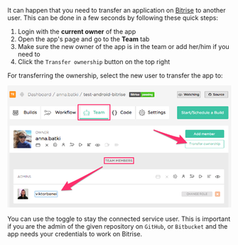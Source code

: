 It can happen that you need to transfer an application on [Bitrise](https://www.bitrise.io) to another user. This can be done in a few seconds by following these quick steps:

1. Login with the **current owner** of the app
2. Open the app's page and go to the **Team** tab
3. Make sure the new owner of the app is in the team or add her/him if you need to
4. Click the `Transfer ownership` button on the top right

For transferring the ownership, select the new user to transfer the app to:

![Screenshot](/img/team-management/transfering-ownership.png)

You can use the toggle to stay the connected service user. This is important if you are the admin of the given repository on `GitHub`, or `Bitbucket` and the app needs your credentials to work on Bitrise.

